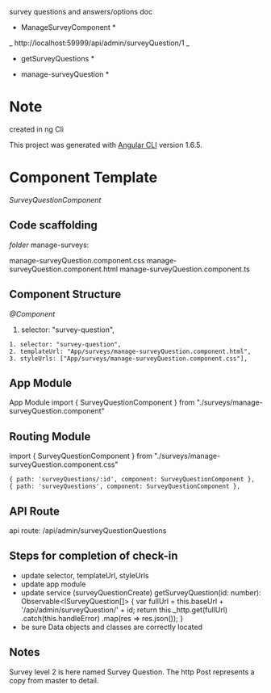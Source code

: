 survey questions and answers/options doc

* ManageSurveyComponent *

_ http://localhost:59999/api/admin/surveyQuestion/1 _   

* getSurveyQuestions *

* manage-surveyQuestion *

# Note 
created in ng Cli

This project was generated with [Angular CLI](https://github.com/angular/angular-cli) version 1.6.5.

# Component Template
*SurveyQuestionComponent*


## Code scaffolding

_folder_ manage-surveys:

manage-surveyQuestion.component.css
manage-surveyQuestion.component.html
manage-surveyQuestion.component.ts



## Component Structure

_@Component_    
   1. selector: "survey-question",


    1. selector: "survey-question",  
    2. templateUrl: "App/surveys/manage-surveyQuestion.component.html",
    3. styleUrls: ["App/surveys/manage-surveyQuestion.component.css"],

## App Module

App Module
import { SurveyQuestionComponent } from "./surveys/manage-surveyQuestion.component"	

## Routing Module

import { SurveyQuestionComponent } from "./surveys/manage-surveyQuestion.component.css"	

    { path: 'surveyQuestions/:id', component: SurveyQuestionComponent },
    { path: 'surveyQuestions', component: SurveyQuestionComponent },

## API Route
api route:  /api/admin/surveyQuestionQuestions

## Steps for completion of check-in

* update selector, templateUrl, styleUrls
* update app module
* update service  (surveyQuestionCreate)
   getSurveyQuestion(id: number): Observable<ISurveyQuestion[]> 
   {
        var fullUrl = this.baseUrl + '/api/admin/surveyQuestion/' + id;
        return this._http.get(fullUrl)
            .catch(this.handleError)
            .map(res => res.json());
    }
* be sure Data objects and classes are correctly located

## Notes
Survey level 2 is here named Survey Question.  The http Post represents a copy from master to detail.